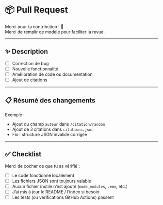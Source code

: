 # 📦 Pull Request

Merci pour ta contribution ! 🙌  
Merci de remplir ce modèle pour faciliter la revue.

---

## ✨ Description

<!-- Décris brièvement les changements apportés -->

- [ ] Correction de bug
- [ ] Nouvelle fonctionnalité
- [ ] Amélioration de code ou documentation
- [ ] Ajout de citations

---

## 📋 Résumé des changements

<!-- Liste rapide des fichiers ou comportements modifiés -->

Exemple :
- Ajout du champ `auteur` dans `/citation/random`
- Ajout de 3 citations dans `citations.json`
- Fix : structure JSON invalide corrigée

---

## ✅ Checklist

Merci de cocher ce que tu as vérifié :

- [ ] Le code fonctionne localement
- [ ] Les fichiers JSON sont toujours valable
- [ ] Aucun fichier inutile n’est ajouté (`node_modules`, `.env`, etc.)
- [ ] J’ai mis à jour le README / l’index si besoin
- [ ] Les tests (ou vérifications GitHub Actions) passent